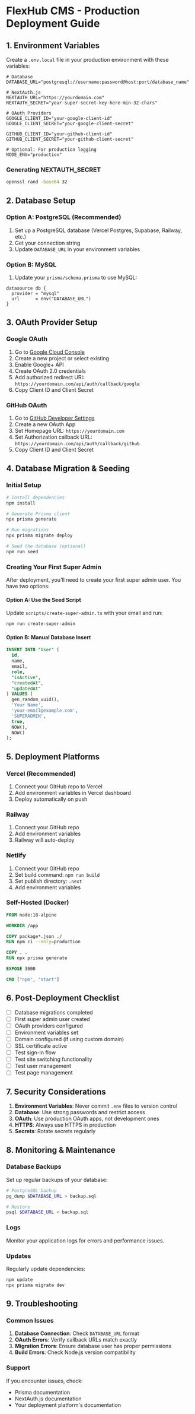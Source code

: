 # FlexHub CMS - Production Deployment Guide

## 1. Environment Variables

Create a `.env.local` file in your production environment with these variables:

```env
# Database
DATABASE_URL="postgresql://username:password@host:port/database_name"

# NextAuth.js
NEXTAUTH_URL="https://yourdomain.com"
NEXTAUTH_SECRET="your-super-secret-key-here-min-32-chars"

# OAuth Providers
GOOGLE_CLIENT_ID="your-google-client-id"
GOOGLE_CLIENT_SECRET="your-google-client-secret"

GITHUB_CLIENT_ID="your-github-client-id"
GITHUB_CLIENT_SECRET="your-github-client-secret"

# Optional: For production logging
NODE_ENV="production"
```

### Generating NEXTAUTH_SECRET
```bash
openssl rand -base64 32
```

## 2. Database Setup

### Option A: PostgreSQL (Recommended)
1. Set up a PostgreSQL database (Vercel Postgres, Supabase, Railway, etc.)
2. Get your connection string
3. Update `DATABASE_URL` in your environment variables

### Option B: MySQL
1. Update your `prisma/schema.prisma` to use MySQL:
```prisma
datasource db {
  provider = "mysql"
  url      = env("DATABASE_URL")
}
```

## 3. OAuth Provider Setup

### Google OAuth
1. Go to [Google Cloud Console](https://console.cloud.google.com/)
2. Create a new project or select existing
3. Enable Google+ API
4. Create OAuth 2.0 credentials
5. Add authorized redirect URI: `https://yourdomain.com/api/auth/callback/google`
6. Copy Client ID and Client Secret

### GitHub OAuth
1. Go to [GitHub Developer Settings](https://github.com/settings/developers)
2. Create a new OAuth App
3. Set Homepage URL: `https://yourdomain.com`
4. Set Authorization callback URL: `https://yourdomain.com/api/auth/callback/github`
5. Copy Client ID and Client Secret

## 4. Database Migration & Seeding

### Initial Setup
```bash
# Install dependencies
npm install

# Generate Prisma client
npx prisma generate

# Run migrations
npx prisma migrate deploy

# Seed the database (optional)
npm run seed
```

### Creating Your First Super Admin
After deployment, you'll need to create your first super admin user. You have two options:

#### Option A: Use the Seed Script
Update `scripts/create-super-admin.ts` with your email and run:
```bash
npm run create-super-admin
```

#### Option B: Manual Database Insert
```sql
INSERT INTO "User" (
  id, 
  name, 
  email, 
  role, 
  "isActive", 
  "createdAt", 
  "updatedAt"
) VALUES (
  gen_random_uuid(),
  'Your Name',
  'your-email@example.com',
  'SUPERADMIN',
  true,
  NOW(),
  NOW()
);
```

## 5. Deployment Platforms

### Vercel (Recommended)
1. Connect your GitHub repo to Vercel
2. Add environment variables in Vercel dashboard
3. Deploy automatically on push

### Railway
1. Connect your GitHub repo
2. Add environment variables
3. Railway will auto-deploy

### Netlify
1. Connect your GitHub repo
2. Set build command: `npm run build`
3. Set publish directory: `.next`
4. Add environment variables

### Self-Hosted (Docker)
```dockerfile
FROM node:18-alpine

WORKDIR /app

COPY package*.json ./
RUN npm ci --only=production

COPY . .
RUN npx prisma generate

EXPOSE 3000

CMD ["npm", "start"]
```

## 6. Post-Deployment Checklist

- [ ] Database migrations completed
- [ ] First super admin user created
- [ ] OAuth providers configured
- [ ] Environment variables set
- [ ] Domain configured (if using custom domain)
- [ ] SSL certificate active
- [ ] Test sign-in flow
- [ ] Test site switching functionality
- [ ] Test user management
- [ ] Test page management

## 7. Security Considerations

1. **Environment Variables**: Never commit `.env` files to version control
2. **Database**: Use strong passwords and restrict access
3. **OAuth**: Use production OAuth apps, not development ones
4. **HTTPS**: Always use HTTPS in production
5. **Secrets**: Rotate secrets regularly

## 8. Monitoring & Maintenance

### Database Backups
Set up regular backups of your database:
```bash
# PostgreSQL backup
pg_dump $DATABASE_URL > backup.sql

# Restore
psql $DATABASE_URL < backup.sql
```

### Logs
Monitor your application logs for errors and performance issues.

### Updates
Regularly update dependencies:
```bash
npm update
npx prisma migrate dev
```

## 9. Troubleshooting

### Common Issues

1. **Database Connection**: Check `DATABASE_URL` format
2. **OAuth Errors**: Verify callback URLs match exactly
3. **Migration Errors**: Ensure database user has proper permissions
4. **Build Errors**: Check Node.js version compatibility

### Support
If you encounter issues, check:
- Prisma documentation
- NextAuth.js documentation
- Your deployment platform's documentation 